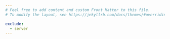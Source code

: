 ```yaml
---
# Feel free to add content and custom Front Matter to this file.
# To modify the layout, see https://jekyllrb.com/docs/themes/#overriding-theme-defaults

exclude:
  - server
---
```

